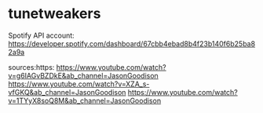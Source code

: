 # tunetweakers

Spotify API account:
    https://developer.spotify.com/dashboard/67cbb4ebad8b4f23b140f6b25ba82a9a
    
sources:https:
    https://www.youtube.com/watch?v=g6IAGvBZDkE&ab_channel=JasonGoodison
    https://www.youtube.com/watch?v=XZA_s-vfGKQ&ab_channel=JasonGoodison
    https://www.youtube.com/watch?v=1TYyX8soQ8M&ab_channel=JasonGoodison
